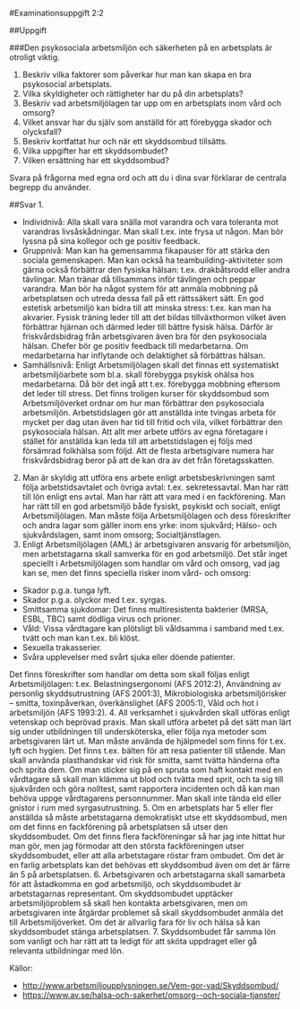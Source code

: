 #Examinationsuppgift 2:2

##Uppgift

###Den psykosociala arbetsmiljön och säkerheten på en arbetsplats är otroligt viktig.

1. Beskriv vilka faktorer som påverkar hur man kan skapa en bra psykosocial arbetsplats.
2. Vilka skyldigheter och rättigheter har du på din arbetsplats?
3. Beskriv vad arbetsmiljölagen tar upp om en arbetsplats inom vård och omsorg?
4. Vilket ansvar har du själv som anställd för att förebygga skador och olycksfall?
5. Beskriv kortfattat hur och när ett skyddsombud tillsätts.
6. Vilka uppgifter har ett skyddsombudet?
7. Vilken ersättning har ett skyddsombud?

Svara på frågorna med egna ord och att du i dina svar förklarar de centrala begrepp du använder.

##Svar
1. 
 * Individnivå: Alla skall vara snälla mot varandra och vara toleranta mot varandras livsåskådningar. Man skall t.ex. inte frysa ut någon. Man bör lyssna på sina kollegor och ge positiv feedback.
 * Gruppnivå: Man kan ha gemensamma fikapauser för att stärka den sociala gemenskapen. Man kan också ha teambuilding-aktiviteter som gärna också förbättrar den fysiska hälsan: t.ex. drakbåtsrodd eller andra tävlingar. Man tränar då tillsammans inför tävlingen och peppar varandra. Man bör ha något system för att anmäla mobbning på arbetsplatsen och utreda dessa fall på ett rättssäkert sätt. En god estetisk arbetsmiljö kan bidra till att minska stress: t.ex. kan man ha akvarier. Fysisk träning leder till att det bildas tillväxthormon vilket även förbättrar hjärnan och därmed leder till bättre fysisk hälsa. Därför är friskvårdsbidrag från arbetsgivaren även bra för den psykosociala hälsan. Chefer bör ge positiv feedback till medarbetarna. Om medarbetarna har inflytande och delaktighet så förbättras hälsan.
 * Samhällsnivå: Enligt Arbetsmiljölagen skall det finnas ett systematiskt arbetsmiljöarbete som bl.a. skall förebygga psykisk ohälsa hos medarbetarna. Då bör det ingå att t.ex. förebygga mobbning eftersom det leder till stress. Det finns troligen kurser för skyddsombud som Arbetsmiljöverket ordnar om hur man förbättrar den psykosociala arbetsmiljön. Arbetstidslagen gör att anställda inte tvingas arbeta för mycket per dag utan även har tid till fritid och vila, vilket förbättrar den psykosociala hälsan. Att allt mer arbete utförs av egna företagare i stället för anställda kan leda till att arbetstidslagen ej följs med försämrad folkhälsa som följd. Att de flesta arbetsgivare numera har friskvårdsbidrag beror på att de kan dra av det från företagsskatten.
2. Man är skyldig att utföra ens arbete enligt arbetsbeskrivningen samt följa arbetstidsavtalet och övriga avtal: t.ex. sekretessavtal. Man har rätt till lön enligt ens avtal. Man har rätt att vara med i en fackförening. Man har rätt till en god arbetsmiljö både fysiskt, psykiskt och socialt, enligt Arbetsmiljölagen. Man måste följa Arbetsmiljölagen och dess föreskrifter och andra lagar som gäller inom ens yrke: inom sjukvård; Hälso- och sjukvårdslagen, samt inom omsorg; Socialtjänstlagen.
3. Enligt Arbetsmiljölagen (AML) är arbetsgivaren ansvarig för arbetsmiljön, men arbetstagarna skall samverka för en god arbetsmiljö. Det står inget speciellt i Arbetsmiljölagen som handlar om vård och omsorg, vad jag kan se, men det finns speciella risker inom vård- och omsorg:
 * Skador p.g.a. tunga lyft.
 * Skador p.g.a. olyckor med t.ex. syrgas.
 * Smittsamma sjukdomar: Det finns multiresistenta bakterier (MRSA, ESBL, TBC) samt dödliga virus och prioner.
 * Våld: Vissa vårdtagare kan plötsligt bli våldsamma i samband med t.ex. tvätt och man kan t.ex. bli klöst.
 * Sexuella trakasserier.
 * Svåra upplevelser med svårt sjuka eller döende patienter.
 
  Det finns föreskrifter som handlar om detta som skall följas enligt Arbetsmiljölagen: t.ex. Belastningsergonomi (AFS 2012:2), Användning av personlig skyddsutrustning (AFS 2001:3), Mikrobiologiska arbetsmiljörisker – smitta, toxinpåverkan, överkänslighet (AFS 2005:1), Våld och hot i arbetsmiljön (AFS 1993:2). 
4. All verksamhet i sjukvården skall utföras enligt vetenskap och beprövad praxis. Man skall utföra arbetet på det sätt man lärt sig under utbildningen till undersköterska, eller följa nya metoder som arbetsgivaren lärt ut. Man måste använda de hjälpmedel som finns för t.ex. lyft och hygien. Det finns t.ex. bälten för att resa patienter till stående. Man skall använda plasthandskar vid risk för smitta, samt tvätta händerna ofta och sprita dem. Om man sticker sig på en spruta som haft kontakt med en vårdtagare så skall man klämma ut blod och tvätta med sprit, och ta sig till sjukvården och göra nolltest, samt rapportera incidenten och då kan man behöva uppge vårdtagarens personnummer. Man skall inte tända eld eller gnistor i rum med syrgasutrustning.
5. Om en arbetsplats har 5 eller fler anställda så måste arbetstagarna demokratiskt utse ett skyddsombud, men om det finns en fackförening på arbetsplatsen så utser den skyddsombudet. Om det finns flera fackföreningar så har jag inte hittat hur man gör, men jag förmodar att den största fackföreningen utser skyddsombudet, eller att alla arbetstagare röstar fram ombudet. Om det är en farlig arbetsplats kan det behövas ett skyddsombud även om det är färre än 5 på arbetsplatsen.
6. Arbetsgivaren och arbetstagarna skall samarbeta för att åstadkomma en god arbetsmiljö, och skyddsombudet är arbetstagarnas representant. Om skyddsombudet upptäcker arbetsmiljöproblem så skall hen kontakta arbetsgivaren, men om arbetsgivaren inte åtgärdar problemet så skall skyddsombudet anmäla det till Arbetsmiljöverket. Om det är allvarlig fara för liv och hälsa så kan skyddsombudet stänga arbetsplatsen.
7. Skyddsombudet får samma lön som vanligt och har rätt att ta ledigt för att sköta uppdraget eller gå relevanta utbildningar med lön.

Källor:

* http://www.arbetsmiljoupplysningen.se/Vem-gor-vad/Skyddsombud/
* https://www.av.se/halsa-och-sakerhet/omsorg--och-sociala-tjanster/
